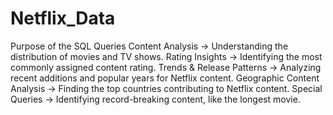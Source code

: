 # Netflix_Data
Purpose of the SQL Queries
Content Analysis → Understanding the distribution of movies and TV shows.
Rating Insights → Identifying the most commonly assigned content rating.
Trends & Release Patterns → Analyzing recent additions and popular years for Netflix content.
Geographic Content Analysis → Finding the top countries contributing to Netflix content.
Special Queries → Identifying record-breaking content, like the longest movie.
